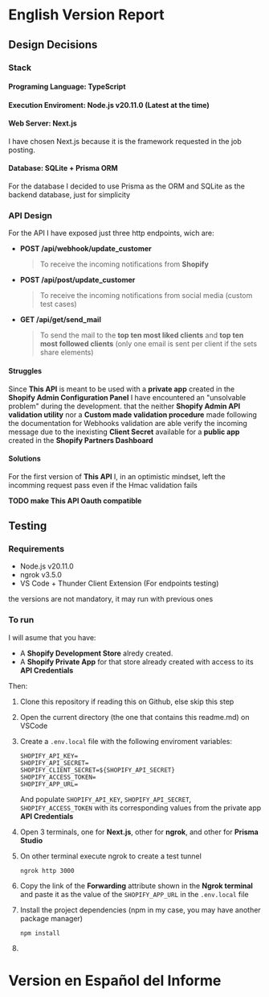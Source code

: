 # English Version Report

## Design Decisions

### Stack

#### Programing Language: TypeScript

#### Execution Enviroment: Node.js v20.11.0 (Latest at the time)

#### Web Server: Next.js

I have chosen Next.js because it is the framework requested in the job posting.

#### Database: SQLite + Prisma ORM

For the database I decided to use Prisma as the ORM and SQLite as the backend database, just for simplicity

### API Design

For the API I have exposed just three http endpoints, wich are:

- **POST /api/webhook/update_customer**

  > To receive the incoming notifications from **Shopify**

- **POST /api/post/update_customer**

  > To receive the incoming notifications from social media
  > (custom test cases)

- **GET /api/get/send_mail**
  > To send the mail to the
  > **top ten most liked clients** and
  > **top ten most followed clients**
  > (only one email is sent per client if the sets share elements)

#### Struggles

Since **This API** is meant to be used with a **private app** created in the
**Shopify Admin Configuration Panel**
I have encountered an "unsolvable problem" during the development.
that the neither **Shopify Admin API validation utility** nor a
**Custom made validation procedure** made following the documentation for Webhooks validation
are able verify the incoming message due to the inexisting **Client Secret**
available for a **public app** created in the **Shopify Partners Dashboard**

#### Solutions

For the first version of **This API** I, in an optimistic mindset,
left the incomming request pass even if the Hmac validation fails

**TODO make This API Oauth compatible**

## Testing

### Requirements

- Node.js v20.11.0
- ngrok v3.5.0
- VS Code + Thunder Client Extension (For endpoints testing)

the versions are not mandatory, it may run with previous ones

### To run

I will asume that you have:

- A **Shopify Development Store** alredy created.
- A **Shopify Private App** for that store already created with access to its **API Credentials**

Then:

1.  Clone this repository if reading this on Github, else skip this step
1.  Open the current directory (the one that contains this readme.md) on VSCode
1.  Create a `.env.local` file with the following enviroment variables:

    ```
    SHOPIFY_API_KEY=
    SHOPIFY_API_SECRET=
    SHOPIFY_CLIENT_SECRET=${SHOPIFY_API_SECRET}
    SHOPIFY_ACCESS_TOKEN=
    SHOPIFY_APP_URL=
    ```

    And populate `SHOPIFY_API_KEY`, `SHOPIFY_API_SECRET`, `SHOPIFY_ACCESS_TOKEN` with its corresponding values from the private app **API Credentials**

1.  Open 3 terminals, one for **Next.js**, other for **ngrok**, and other for **Prisma Studio**

1.  On other terminal execute ngrok to create a test tunnel
    ```
    ngrok http 3000
    ```
1.  Copy the link of the **Forwarding** attribute shown in the **Ngrok terminal**
    and paste it as the value of the `SHOPIFY_APP_URL` in the `.env.local` file
1.  Install the project dependencies (npm in my case, you may have another package manager)
    ```
    npm install
    ```
1.

# Version en Español del Informe
